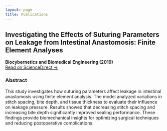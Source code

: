 ```yaml
---
layout: page
title: Publications
---
```


<div class="section-box">

<h2>Investigating the Effects of Suturing Parameters on Leakage from Intestinal Anastomosis: Finite Element Analyses</h2>

<p><strong>Biocybernetics and Biomedical Engineering (2019)</strong><br>
<a href="https://www.sciencedirect.com/science/article/abs/pii/S0208521619301615?via=ihub" target="_blank">Read on ScienceDirect →</a></p>

<h3>Abstract</h3>
<p>
This study investigates how suturing parameters affect leakage in intestinal anastomosis using finite element analysis.
The model analyzed variations in stitch spacing, bite depth, and tissue thickness to evaluate their influence on leakage pressure.
Results showed that decreasing stitch spacing and increasing bite depth significantly improved sealing performance.
These findings provide biomechanical insights for optimizing surgical techniques and reducing postoperative complications.
</p>

</div>
